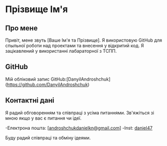 # Прізвище Ім'я

## Про мене

Привіт, мене звуть [Ваше Ім'я та Прізвище]. Я використовую GitHub
для спыльної роботи над проектами та внесення у відкритий код.
Я зацікавлений у використанні лабараторної з ТСПП.

## GitHub

Мій обліковий запис GitHub:[DanyilAndroshchuk]
(https://github.com/DanyilAndroshchuk)

## Контактні дані


Я радий обговоренням та співпраці з усіма питаннями.
Зв'яжіться зі мною якщо у вас є питання чи ідеї.

-Електрона пошта: [androshchukdanielkn@gmail.com]
-Inst:   [daniel47](https://instagram.com/daniel47)

Буду радий співпраці та обміну ідеями.